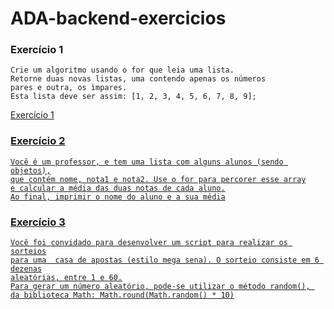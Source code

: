 # ADA-backend-exercicios

### Exercício 1
```
Crie um algoritmo usando o for que leia uma lista.
Retorne duas novas listas, uma contendo apenas os números 
pares e outra, os ìmpares.
Esta lista deve ser assim: [1, 2, 3, 4, 5, 6, 7, 8, 9];
```
<a href="https://github.com/bartomsilva/ADA-backend-exercicios/blob/main/aula3/exercicio1.js" >Exercício 1</b>

### Exercício 2
```
Você é um professor, e tem uma lista com alguns alunos (sendo objetos),
que contém nome, nota1 e nota2. Use o for para percorer esse array
e calcular a média das duas notas de cada aluno.
Ao final, imprimir o nome do aluno e a sua média
```

### Exercício 3
```
Você foi convidado para desenvolver um script para realizar os sorteios
para uma  casa de apostas (estilo mega sena). O sorteio consiste em 6 dezenas
aleatórias, entre 1 e 60.
Para gerar um número aleatório, pode-se utilizar o método random(), 
da biblioteca Math: Math.round(Math.random() * 10)
```



